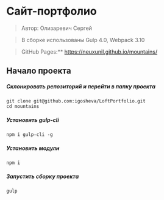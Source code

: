# Сайт-портфолио

> Автор: Олизаревич Сергей

> В сборке использованы Gulp 4.0, Webpack 3.10

> GitHub Pages:** https://neuxunil.github.io/mountains/

## Начало проекта

##### Склонировать репозиторий и перейти в папку проекта
```
git clone git@github.com:igosheva/LoftPortfolio.git
cd mountains
```

##### Установить gulp-cli
```
npm i gulp-cli -g
```

##### Установить модули
```
npm i
```

##### Запустить сборку проекта
```
gulp
